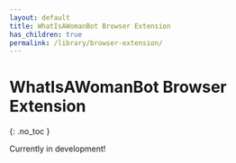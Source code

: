 ```yaml
---
layout: default
title: WhatIsAWomanBot Browser Extension
has_children: true
permalink: /library/browser-extension/
---
```


# WhatIsAWomanBot Browser Extension
{: .no_toc }

Currently in development!

